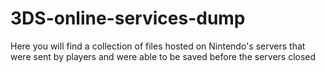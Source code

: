 # 3DS-online-services-dump
Here you will find a collection of files hosted on Nintendo's servers that were sent by players and were able to be saved before the servers closed
